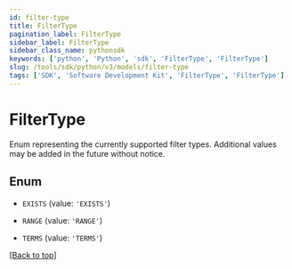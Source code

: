 ```yaml
---
id: filter-type
title: FilterType
pagination_label: FilterType
sidebar_label: FilterType
sidebar_class_name: pythonsdk
keywords: ['python', 'Python', 'sdk', 'FilterType', 'FilterType'] 
slug: /tools/sdk/python/v3/models/filter-type
tags: ['SDK', 'Software Development Kit', 'FilterType', 'FilterType']
---
```


# FilterType

Enum representing the currently supported filter types. Additional values may be added in the future without notice.

## Enum

* `EXISTS` (value: `'EXISTS'`)

* `RANGE` (value: `'RANGE'`)

* `TERMS` (value: `'TERMS'`)

[[Back to top]](#) 

